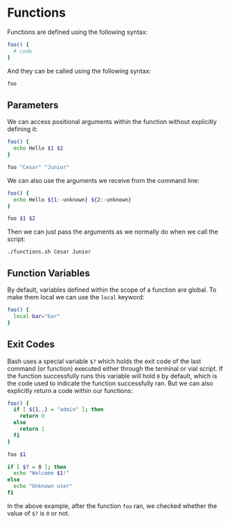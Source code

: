 # Functions

Functions are defined using the following syntax:

```sh
foo() {
  # code
}
```

And they can be called using the following syntax:

```sh
foo
```

## Parameters

We can access positional arguments within the function without explicitly defining it:
```sh
foo() {
  echo Hello $1 $2
}

foo "Cesar" "Junior"
```

We can also use the arguments we receive from the command line:

```sh
foo() {
  echo Hello ${1:-unknown} ${2:-unknown}
}

foo $1 $2
```

Then we can just pass the arguments as we normally do when we call the script:

```
./functions.sh Cesar Junior
```

## Function Variables

By default, variables defined within the scope of a function are global. To make them local we can use the `local` keyword:

```sh
foo() {
  local bar="bar"
}
```

## Exit Codes

Bash uses a special variable `$?` which holds the exit code of the last command (or function) executed either through the terminal or vial script. If the function successfully runs this variable will hold `0` by default, which is the code used to indicate the function successfully ran. But we can also explicitly return a code within our functions:

```sh
foo() {
  if [ ${1,,} = "admin" ]; then
    return 0
  else
    return 1
  fi
}

foo $1

if [ $? = 0 ]; then
  echo "Welcome $1!"
else
  echo "Unknown user"
fi
```

In the above example, after the function `foo` ran, we checked whether the value of `$?` is `0` or not.